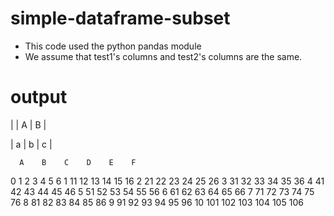# simple-dataframe-subset
- This code used the python pandas module
- We assume that test1's columns and test2's columns are the same.

# output
|  | A | B |

|   a    |   b    |   c    |


      A    B    C    D    E    F
0     1    2    3    4    5    6
1    11   12   13   14   15   16
2    21   22   23   24   25   26
3    31   32   33   34   35   36
4    41   42   43   44   45   46
5    51   52   53   54   55   56
6    61   62   63   64   65   66
7    71   72   73   74   75   76
8    81   82   83   84   85   86
9    91   92   93   94   95   96
10  101  102  103  104  105  106
